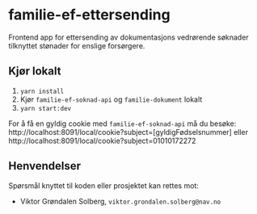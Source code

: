 # familie-ef-ettersending

Frontend app for ettersending av dokumentasjons vedrørende søknader tilknyttet stønader for enslige forsørgere.

## Kjør lokalt

1. `yarn install`
2. Kjør `familie-ef-soknad-api` og `familie-dokument` lokalt
3. `yarn start:dev`

For å få en gyldig cookie med `familie-ef-soknad-api` må du besøke:
http://localhost:8091/local/cookie?subject=[gyldigFødselsnummer] eller  http://localhost:8091/local/cookie?subject=01010172272

## Henvendelser
Spørsmål knyttet til koden eller prosjektet kan rettes mot:

* Viktor Grøndalen Solberg, `viktor.grondalen.solberg@nav.no`

